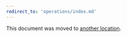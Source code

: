 ```yaml
---
redirect_to: 'operations/index.md'
---
```


This document was moved to [another location](operations/index.md).
